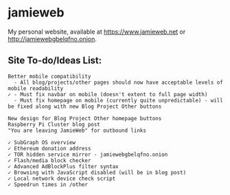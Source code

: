 # jamieweb

My personal website, available at https://www.jamieweb.net or http://jamiewebgbelqfno.onion.

## Site To-do/Ideas List:
    Better mobile compatibility
      - All blog/projects/other pages should now have acceptable levels of mobile readability
    ✓ - Must fix navbar on mobile (doesn't extent to full page width)
      - Must fix homepage on mobile (currently quite unpredictable) - will be fixed along with new Blog Project Other buttons
    
    New design for Blog Project Other homepage buttons
    Raspberry Pi Cluster blog post
    "You are leaving JamieWeb" for outbound links
    
    ✓ SubGraph OS overview
    ✓ Ethereum donation address
    ✓ TOR hidden service mirror - jamiewebgbelqfno.onion
    ✓ Flash/media block checker
    ✓ Advanced AdBlockPlus filter syntax
    ✓ Browsing with JavaScript disabled (will be in blog post)
    ✓ Local network device check script
    ✓ Speedrun times in /other
